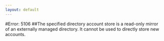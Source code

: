 ```yaml
---
layout: default
---
```


#Error: 5106
##The specified directory account store is a read-only mirror of an externally managed directory. It cannot be used to directly store new accounts. 